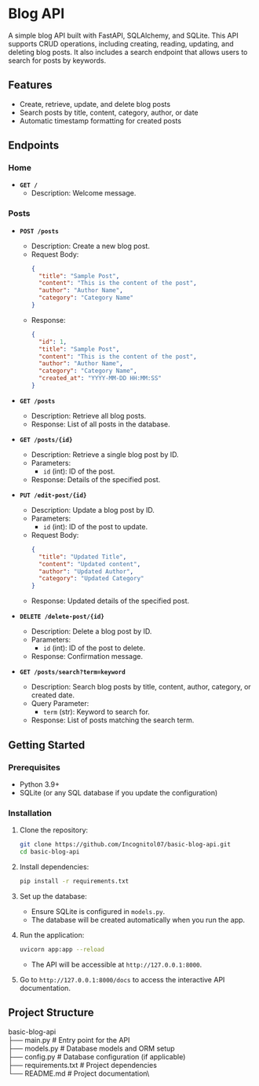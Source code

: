 # Blog API

A simple blog API built with FastAPI, SQLAlchemy, and SQLite. This API supports CRUD operations, including creating, reading, updating, and deleting blog posts. It also includes a search endpoint that allows users to search for posts by keywords.

## Features
- Create, retrieve, update, and delete blog posts
- Search posts by title, content, category, author, or date
- Automatic timestamp formatting for created posts

## Endpoints

### Home
- **`GET /`**
    - Description: Welcome message.

### Posts
- **`POST /posts`**
    - Description: Create a new blog post.
    - Request Body:
      ```json
      {
        "title": "Sample Post",
        "content": "This is the content of the post",
        "author": "Author Name",
        "category": "Category Name"
      }
      ```
    - Response:
      ```json
      {
        "id": 1,
        "title": "Sample Post",
        "content": "This is the content of the post",
        "author": "Author Name",
        "category": "Category Name",
        "created_at": "YYYY-MM-DD HH:MM:SS"
      }
      ```

- **`GET /posts`**
    - Description: Retrieve all blog posts.
    - Response: List of all posts in the database.

- **`GET /posts/{id}`**
    - Description: Retrieve a single blog post by ID.
    - Parameters:
      - `id` (int): ID of the post.
    - Response: Details of the specified post.

- **`PUT /edit-post/{id}`**
    - Description: Update a blog post by ID.
    - Parameters:
      - `id` (int): ID of the post to update.
    - Request Body:
      ```json
      {
        "title": "Updated Title",
        "content": "Updated content",
        "author": "Updated Author",
        "category": "Updated Category"
      }
      ```
    - Response: Updated details of the specified post.

- **`DELETE /delete-post/{id}`**
    - Description: Delete a blog post by ID.
    - Parameters:
      - `id` (int): ID of the post to delete.
    - Response: Confirmation message.

- **`GET /posts/search?term=keyword`**
    - Description: Search blog posts by title, content, author, category, or created date.
    - Query Parameter:
      - `term` (str): Keyword to search for.
    - Response: List of posts matching the search term.

## Getting Started

### Prerequisites
- Python 3.9+
- SQLite (or any SQL database if you update the configuration)

### Installation

1. Clone the repository:
    ```bash
    git clone https://github.com/Incognitol07/basic-blog-api.git
    cd basic-blog-api
    ```

2. Install dependencies:
    ```bash
    pip install -r requirements.txt
    ```

3. Set up the database:
    - Ensure SQLite is configured in `models.py`.
    - The database will be created automatically when you run the app.

4. Run the application:
    ```bash
    uvicorn app:app --reload
    ```
   - The API will be accessible at `http://127.0.0.1:8000`.

5. Go to `http://127.0.0.1:8000/docs` to access the interactive API documentation.

## Project Structure
basic-blog-api \
├── main.py # Entry point for the API \
├── models.py # Database models and ORM setup \
├── config.py # Database configuration (if applicable) \
├── requirements.txt # Project dependencies \
└── README.md # Project documentation\